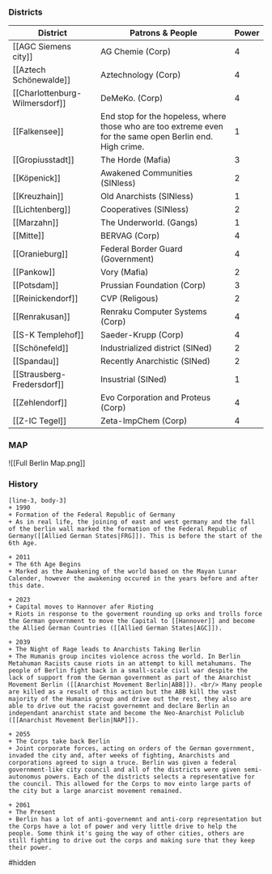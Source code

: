 
### Districts

| District                       | Patrons & People                                                                                          | Power |
| ------------------------------ | --------------------------------------------------------------------------------------------------------- | ----- |
| [[AGC Siemens city]]           | AG Chemie (Corp)                                                                                          | 4     |
| [[Aztech Schönewalde]]         | Aztechnology (Corp)                                                                                       | 4     |
| [[Charlottenburg-Wilmersdorf]] | DeMeKo. (Corp)                                                                                            | 4     |
| [[Falkensee]]             | End stop for the hopeless, where those who are too extreme even for the same open Berlin end. High crime. | 1     |
| [[Gropiusstadt]]               | The Horde (Mafia)                                                                                         | 3     |
| [[Köpenick]]                   | Awakened Communities (SINless)                                                                            | 2     |
| [[Kreuzhain]]                  | Old Anarchists (SINless)                                                                                  | 1     |
| [[Lichtenberg]]                | Cooperatives (SINless)                                                                                    | 2     |
| [[Marzahn]]                    | The Underworld. (Gangs)                                                                                   | 1     |
| [[Mitte]]                      | BERVAG (Corp)                                                                                             | 4     |
| [[Oranieburg]]                 | Federal Border Guard (Government)                                                                         | 4     |
| [[Pankow]]                     | Vory (Mafia)                                                                                              | 2     |
| [[Potsdam]]                    | Prussian Foundation (Corp)                                                                                | 3     |
| [[Reinickendorf]]              | CVP (Religous)                                                                                            | 2     |
| [[Renrakusan]]                 | Renraku Computer Systems (Corp)                                                                           | 4     |
| [[S-K Templehof]]              | Saeder-Krupp (Corp)                                                                                       | 4     |
| [[Schönefeld]]                 | Industrialized district (SINed)                                                                           | 2     |
| [[Spandau]]                    | Recently Anarchistic (SINed)                                                                              | 2     |
| [[Strausberg-Fredersdorf]]     | Insustrial (SINed)                                                                                        | 1     |
| [[Zehlendorf]]                 | Evo Corporation and Proteus (Corp)                                                                        | 4     |
| [[Z-IC Tegel]]                 | Zeta-ImpChem (Corp)                                                                                       | 4     |
### MAP

![[Full Berlin Map.png]]
### History
```timeline
[line-3, body-3]
+ 1990
+ Formation of the Federal Republic of Germany
+ As in real life, the joining of east and west germany and the fall of the berlin wall marked the formation of the Federal Republic of Germany([[Allied German States|FRG]]). This is before the start of the 6th Age.

+ 2011
+ The 6th Age Begins
+ Marked as the Awakening of the world based on the Mayan Lunar Calender, however the awakening occured in the years before and after this date. 

+ 2023
+ Capital moves to Hannover afer Rioting
+ Riots in response to the goverment rounding up orks and trolls force the German government to move the Capital to [[Hannover]] and become the Allied German Countries ([[Allied German States|AGC]]).

+ 2039
+ The Night of Rage leads to Anarchists Taking Berlin
+ The Humanis group incites violence across the world. In Berlin Metahuman Racists cause riots in an attempt to kill metahumans. The people of Berlin fight back in a small-scale civil war despite the lack of support from the German government as part of the Anarchist Movement Berlin ([[Anarchist Movement Berlin|ABB]]). <br/> Many people are killed as a result of this action but the ABB kill the vast majority of the Humanis group and drive out the rest, they also are able to drive out the racist governemnt and declare Berlin an independant anarchist state and become the Neo-Anarchist Policlub ([[Anarchist Movement Berlin|NAP]]).

+ 2055
+ The Corps take back Berlin
+ Joint corporate forces, acting on orders of the German government, invaded the city and, after weeks of fighting, Anarchists and corporations agreed to sign a truce. Berlin was given a federal government-like city council and all of the districts were given semi-autonomus powers. Each of the districts selects a representative for the council. This allowed for the Corps to mov einto large parts of the city but a large anarcist movement remained.

+ 2061
+ The Present
+ Berlin has a lot of anti-governemnt and anti-corp representation but the Corps have a lot of power and very little drive to help the people. Some think it's going the way of other cities, others are still fighting to drive out the corps and making sure that they keep their power.
```


#hidden